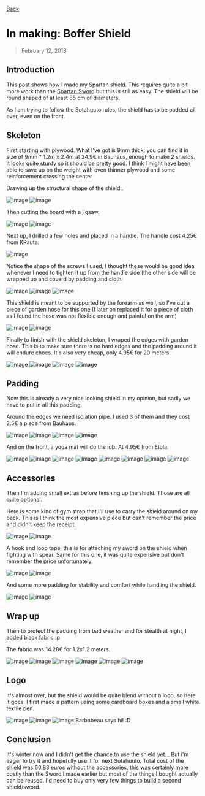 [Back](index)

# In making: Boffer Shield
> February 12, 2018

## Introduction
This post shows how I made my Spartan shield. This requires quite a bit more work than the [Spartan Sword](first_boffer_sword.md) but this is still as easy.
The shield will be round shaped of at least 85 cm of diameters.

As I am trying to follow the Sotahuuto rules, the shield has to be padded all over, even on the front.



## Skeleton
First starting with plywood. What I've got is 9mm thick, you can find it in size of 9mm * 1.2m x 2.4m at 24.9€ in Bauhaus, enough to make 2 shields. It looks quite sturdy so it should be pretty good. I think I might have been able to save up on the weight with even thinner plywood and some reinforcement crossing the center.

Drawing up the structural shape of the shield..

![image](/img/shield/IMG_3061.jpg)
![image](/img/shield/IMG_3065.jpg)

Then cutting the board with a jigsaw.

![image](/img/shield/IMG_3066.jpg)
![image](/img/shield/IMG_3072.jpg)

Next up, I drilled a few holes and placed in a handle. The handle cost 4.25€ from KRauta.

![image](/img/shield/IMG_3073.jpg)

Notice the shape of the screws I used, I thought these would be good idea whenever I need to tighten it up from the handle side (the other side will be wrapped up and coverd by padding and cloth!

![image](/img/shield/IMG_3075.jpg)
![image](/img/shield/IMG_3076.jpg)
![image](/img/shield/IMG_3080.jpg)

This shield is meant to be supported by the forearm as well, so I've cut a piece of garden hose for this one (I later on replaced it for a piece of cloth as I found the hose was not flexible enough and painful on the arm)

![image](/img/shield/IMG_3082.jpg)
![image](/img/shield/IMG_3083.jpg)

Finally to finish with the shield skeleton, I wraped the edges with garden hose. This is to make sure there is no hard edges and the padding around it will endure chocs. It's also very cheap, only 4.95€ for 20 meters.

![image](/img/shield/IMG_3085.jpg)
![image](/img/shield/IMG_3086.jpg)
![image](/img/shield/IMG_3087.jpg)
![image](/img/shield/IMG_3088.jpg)

## Padding
Now this is already a very nice looking shield in my opinion, but sadly we have to put in all this padding.

Around the edges we need isolation pipe. I used 3 of them and they cost 2.5€ a piece from Bauhaus.

![image](/img/shield/IMG_3089.jpg)
![image](/img/shield/IMG_3090.jpg)
![image](/img/shield/IMG_3091.jpg)
![image](/img/shield/IMG_3092.jpg)

And on the front, a yoga mat will do the job. At 4.95€ from Etola.

![image](/img/shield/IMG_3141.JPG)
![image](/img/shield/IMG_3142.JPG)
![image](/img/shield/IMG_3143.JPG)
![image](/img/shield/IMG_3144.JPG)
![image](/img/shield/IMG_3145.JPG)
![image](/img/shield/IMG_3146.JPG)
![image](/img/shield/IMG_3147.JPG)
![image](/img/shield/IMG_3148.JPG)

## Accessories
Then I'm adding small extras before finishing up the shield. Those are all quite optional.

Here is some kind of gym strap that I'll use to carry the shield around on my back. This is I think the most expensive piece but can't remember the price and didn't keep the receipt.

![image](/img/shield/IMG_3103.jpg)
![image](/img/shield/IMG_3135.JPG)

A hook and loop tape, this is for attaching my sword on the shield when fighting with spear. Same for this one, it was quite expensive but don't remember the price unfortunately.

![image](/img/shield/IMG_3136.JPG)
![image](/img/shield/IMG_3137.JPG)

And some more padding for stability and comfort while handling the shield.

![image](/img/shield/IMG_3138.JPG)
![image](/img/shield/IMG_3139.JPG)


## Wrap up
Then to protect the padding from bad weather and for stealth at night, I added black fabric :p

The fabric was 14.28€ for 1.2x1.2 meters.

![image](/img/shield/IMG_3149.JPG)
![image](/img/shield/IMG_3150.JPG)
![image](/img/shield/IMG_3151.JPG)
![image](/img/shield/IMG_3154.JPG)
![image](/img/shield/IMG_3160.JPG)
![image](/img/shield/IMG_3159.JPG)


## Logo
It's almost over, but the shield would be quite blend without a logo, so here it goes. I first made a pattern using some cardboard boxes and a small white textile pen.

![image](/img/shield/IMG_3568.JPG)
![image](/img/shield/IMG_3570.JPG)
![image](/img/shield/IMG_3571.JPG)
Barbabeau says hi! :D

## Conclusion
It's winter now and I didn't get the chance to use the shield yet... But i'm eager to try it and hopefully use it for next Sotahuuto.
Total cost of the shield was 60.83 euros without the accessories, this was certainly more costly than the Sword I made earlier but most of the things I bought actually can be reused. I'd need to buy only very few things to build a second shield/sword.